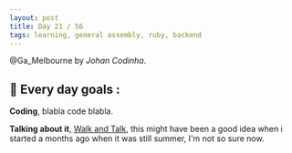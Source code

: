 ```yaml
---
layout: post
title: Day 21 / 56
tags: learning, general assembly, ruby, backend
---
```

@Ga_Melbourne by *Johan Codinha*.










## :dart: Every day goals :  

**Coding**, blabla code blabla.

**Talking about it**, [Walk and Talk](https://soundcloud.com/johan-c-819300950/walk-and-talk-day-16-58), this might have been a good idea when i started a months ago when it was still summer, I'm not so sure now.